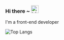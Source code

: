 ### Hi there ~ <img src="https://user-images.githubusercontent.com/1303154/88677602-1635ba80-d120-11ea-84d8-d263ba5fc3c0.gif" width="24px" alt="hi">

I'm a front-end developer

![Top Langs](https://github-readme-stats.vercel.app/api/top-langs/?username=TaylonSopeletto&layout=compact&hide=css,html)



